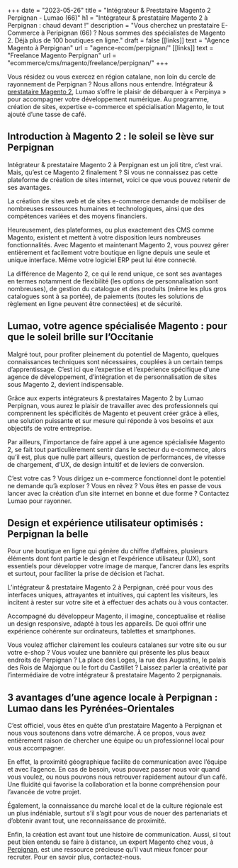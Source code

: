 +++
date = "2023-05-26"
title = "Intégrateur & Prestataire Magento 2 Perpignan - Lumao (66)"
h1 = "Intégrateur & prestataire Magento 2 à Perpignan : chaud devant !"
description = "Vous cherchez un prestataire E-Commerce à Peripignan (66) ? Nous sommes des spécialistes de Magento 2. Déjà plus de 100 boutiques en ligne."
draft = false
[[links]]
    text = "Agence Magento à Perpignan"
    url = "agence-ecom/perpignan/"
[[links]]
    text = "Freelance Magento Perpignan"
    url = "ecommerce/cms/magento/freelance/perpignan/"
+++

Vous résidez ou vous exercez en région catalane, non loin du cercle de rayonnement de Perpignan ? Nous allons nous entendre. Intégrateur & [prestataire Magento 2](/ecommerce/cms/magento/prestataire/), Lumao s’offre le plaisir de débarquer à « Perpinya » pour accompagner votre développement numérique. Au programme, création de sites, expertise e-commerce et spécialisation Magento, le tout ajouté d’une tasse de café.

## Introduction à Magento 2 : le soleil se lève sur Perpignan

Intégrateur & prestataire Magento 2 à Perpignan est un joli titre, c’est vrai. Mais, qu’est ce Magento 2 finalement ? Si vous ne connaissez pas cette plateforme de création de sites internet, voici ce que vous pouvez retenir de ses avantages.

La création de sites web et de sites e-commerce demande de mobiliser de nombreuses ressources humaines et technologiques, ainsi que des compétences variées et des moyens financiers.

Heureusement, des plateformes, ou plus exactement des CMS comme Magento, existent et mettent à votre disposition leurs nombreuses fonctionnalités. Avec Magento et maintenant Magento 2, vous pouvez gérer entièrement et facilement votre boutique en ligne depuis une seule et unique interface. Même votre logiciel ERP peut lui être connecté.

La différence de Magento 2, ce qui le rend unique, ce sont ses avantages en termes notamment de flexibilité (les options de personnalisation sont nombreuses), de gestion du catalogue et des produits (même les plus gros catalogues sont à sa portée), de paiements (toutes les solutions de règlement en ligne peuvent être connectées) et de sécurité.

## Lumao, votre agence spécialisée Magento : pour que le soleil brille sur l’Occitanie

Malgré tout, pour profiter pleinement du potentiel de Magento, quelques connaissances techniques sont nécessaires, couplées à un certain temps d’apprentissage. C’est ici que l’expertise et l’expérience spécifique d’une agence de développement, d’intégration et de personnalisation de sites sous Magento 2, devient indispensable.

Grâce aux experts intégrateurs & prestataires Magento 2 by Lumao Perpignan, vous aurez le plaisir de travailler avec des professionnels qui comprennent les spécificités de Magento et peuvent créer grâce à elles, une solution puissante et sur mesure qui réponde à vos besoins et aux objectifs de votre entreprise.

Par ailleurs, l’importance de faire appel à une agence spécialisée Magento 2, se fait tout particulièrement sentir dans le secteur du e-commerce, alors qu’il est, plus que nulle part ailleurs, question de performances, de vitesse de chargement, d’UX, de design intuitif et de leviers de conversion.

C’est votre cas ? Vous dirigez un e-commerce fonctionnel dont le potentiel ne demande qu’à exploser ? Vous en rêvez ? Vous êtes en passe de vous lancer avec la création d’un site internet en bonne et due forme ? Contactez Lumao pour rayonner.

## Design et expérience utilisateur optimisés : Perpignan la belle

Pour une boutique en ligne qui génère du chiffre d’affaires, plusieurs éléments dont font partie le design et l’expérience utilisateur (UX), sont essentiels pour développer votre image de marque, l’ancrer dans les esprits et surtout, pour faciliter la prise de décision et l’achat.

L’intégrateur & prestataire Magento 2 à Perpignan, créé pour vous des interfaces uniques, attrayantes et intuitives, qui captent les visiteurs, les incitent à rester sur votre site et à effectuer des achats ou à vous contacter.

Accompagné du développeur Magento, il imagine, conceptualise et réalise un design responsive, adapté à tous les appareils. De quoi offrir une expérience cohérente sur ordinateurs, tablettes et smartphones.

Vous voulez afficher clairement les couleurs catalanes sur votre site ou sur votre e-shop ? Vous voulez une bannière qui présente les plus beaux endroits de Perpignan ? La place des Loges, la rue des Augustins, le palais des Rois de Majorque ou le fort du Castillet ? Laissez parler la créativité par l’intermédiaire de votre intégrateur & prestataire Magento 2 perpignanais.

## 3 avantages d’une agence locale à Perpignan : Lumao dans les Pyrénées-Orientales

C’est officiel, vous êtes en quête d’un prestataire Magento à Perpignan et nous vous soutenons dans votre démarche. À ce propos, vous avez entièrement raison de chercher une équipe ou un professionnel local pour vous accompagner.

En effet, la proximité géographique facilite de communication avec l’équipe et avec l’agence. En cas de besoin, vous pouvez passer nous voir quand vous voulez, ou nous pouvons nous retrouver rapidement autour d’un café. Une fluidité qui favorise la collaboration et la bonne compréhension pour l’avancée de votre projet.

Également, la connaissance du marché local et de la culture régionale est un plus indéniable, surtout s’il s’agit pour vous de nouer des partenariats et d’obtenir avant tout, une reconnaissance de proximité.

Enfin, la création est avant tout une histoire de communication. Aussi, si tout peut bien entendu se faire à distance, un expert Magento chez vous, à [Perpignan](/agence-ecom/perpignan/), est une ressource précieuse qu’il vaut mieux foncer pour recruter. Pour en savoir plus, contactez-nous.

 

